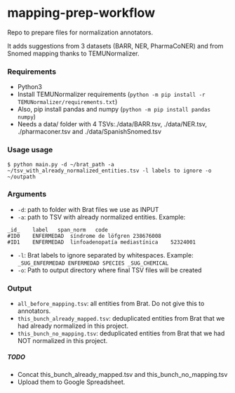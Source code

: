 # mapping-prep-workflow
Repo to prepare files for normalization annotators.

It adds suggestions from 3 datasets (BARR, NER, PharmaCoNER) and from Snomed mapping thanks to TEMUNormalizer.

### Requirements
+ Python3
+ Install TEMUNormalizer requirements (```python -m pip install -r TEMUNormalizer/requirements.txt```) 
+ Also, pip install pandas and numpy (```python -m pip install pandas numpy```) 
+ Needs a data/ folder with 4 TSVs:./data/BARR.tsv, ./data/NER.tsv, ./pharmaconer.tsv and ./data/SpanishSnomed.tsv


### Usage usage
```
$ python main.py -d ~/brat_path -a ~/tsv_with_already_normalized_entities.tsv -l labels to ignore -o ~/outpath
```

### Arguments
+ ```-d```: path to folder with Brat files we use as INPUT
+ ```-a```: path to TSV with already normalized entities. Example: 
```
_id_	label	span_norm	code
#ID0	ENFERMEDAD	síndrome de löfgren	238676008
#ID1	ENFERMEDAD	linfoadenopatía mediastínica	52324001
```
+ ```-l```: Brat labels to ignore separated by whitespaces. Example: ```_SUG_ENFERMEDAD ENFERMEDAD SPECIES _SUG_CHEMICAL```
+ ```-o```: Path to output directory where final TSV files will be created


### Output
+ ```all_before_mapping.tsv```: all entities from Brat. Do not give this to annotators.
+ ```this_bunch_already_mapped.tsv```: deduplicated entities from Brat that we had already normalized in this project.
+ ```this_bunch_no_mapping.tsv```: deduplicated entities from Brat that we had NOT normalized in this project.

##### TODO
+ Concat this_bunch_already_mapped.tsv and this_bunch_no_mapping.tsv
+ Upload them to Google Spreadsheet.
